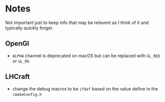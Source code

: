 # Notes

Not important just to keep info that may be relevent as I think of it and typically quickly forget.

## OpenGl

- `ALPHA` channel is deprecated on macOS but can be replaced with `GL_RED` or `GL_RG`

## LHCraft

- change the debug macros to be `ifdef` based on the value define in the `cmakeConfig.h`
